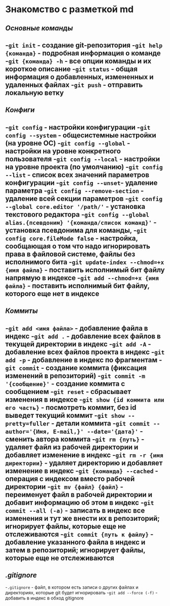 # __Знакомство с разметкой md__

## _Основные команды_
-`git init` - cоздание git-репозитория
-`git help {команда}` - подробная информация о команде
-`git {команда} -h` - все опции команды и их короткое описание
-`git status` - общая информация о добавленных, измененных и удаленных файлах
-`git push` - отправить локальную ветку
---

## _Конфиги_
-`git config` - настройки конфигурации
-`git config --system` - общесистемные настройки (на уровне OC)
-`git config --global` - настройки на уровне конкретного пользователя
-`git config --local` - настройки на уровне проекта (по умолчанию)
-`git config --list` - список всех значений параметров конфигурации
-`git config --unset`- удаление параметра
-`git config --remove-section` - удаление всей секции параметров
-`git config --global core.editor '/path/'` - установка текстового редактора
-`git config --global alias.{псевдоним} '{команда/cписок команд}'` - установка псевдонима для команды, 
-`git config core.fileMode false` - настройка, сообщающая о том что надо игнорировать права в файловой 
 системе, файлы без исполнимого бита
-`git update-index --chmod=+x {имя файла}` - поставить исполнимый бит файлу напрямую в индексе
-`git add --chmod=+x {имя файла}` - поставить исполнимый бит файлу, которого еще нет в индексе
---

## _Коммиты_
-`git add <имя файла>` - добавление файла в индекс
-`git add .` - добавление всех файлов в текущей директории в индекс
-`git add -A` - добавление всех файлов проекта в индекс
-`git add -p` - добавление в индекс по фрагментам
-`git commit` - создание коммита (фиксация изменений в репозиторий)
-`git commit -m '{сообщение}'` - создание коммита с сообщением
-`git reset` - cбрасывает изменения в индексе
-`git show {id коммита или его часть}` - посмотреть коммит, без id выведет текущий коммит
-`git show --pretty=fuller` - детали коммита
-`git commit --author='{Имя, E-mail,}' --date='{дата}'` - сменить автора коммита
-`git rm {путь}` - удаляет файл из рабочей директории и добавляет изменение в индекс
-`git rm -r {имя директории}` - удаляет директорию и добавляет изменение в индекс
-`git {команда} --cached` - операция с индексом вместо рабочей директории
-`git mv {файл} {файл}` - переименует файл в рабочей директории и добавит информацию об этом в индекс
-`git commit --all (-a)` - записать в индекс все изменения и тут же внести их в репозиторий; 
 игнорирует файлы, которые еще не отслеживаются
-`git commit {путь к файлу}` - добавление указанного файла в индекс и затем в репозиторий;
 игнорирует файлы, которые еще не отслеживаются
---

## _.gitignore_ 
-`.gitignore` - файл, в котором есть записи о других файлах и директориях, которые git будет игнорировать
-`git add --force (-f)` - добавить в индекс в обход gitignore

